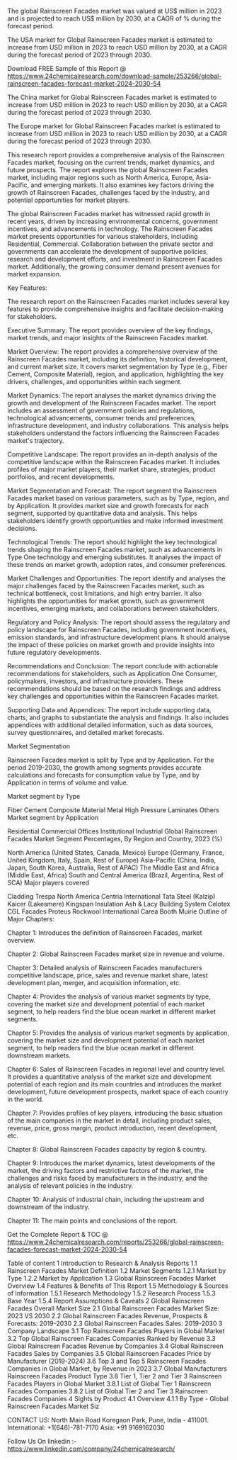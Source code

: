 The global Rainscreen Facades market was valued at US$ million in 2023 and is projected to reach US$ million by 2030, at a CAGR of % during the forecast period.

The USA market for Global Rainscreen Facades market is estimated to increase from USD million in 2023 to reach USD million by 2030, at a CAGR during the forecast period of 2023 through 2030.

Download FREE Sample of this Report @ https://www.24chemicalresearch.com/download-sample/253266/global-rainscreen-facades-forecast-market-2024-2030-54

The China market for Global Rainscreen Facades market is estimated to increase from USD million in 2023 to reach USD million by 2030, at a CAGR during the forecast period of 2023 through 2030.

The Europe market for Global Rainscreen Facades market is estimated to increase from USD million in 2023 to reach USD million by 2030, at a CAGR during the forecast period of 2023 through 2030.

This research report provides a comprehensive analysis of the Rainscreen Facades market, focusing on the current trends, market dynamics, and future prospects. The report explores the global Rainscreen Facades market, including major regions such as North America, Europe, Asia-Pacific, and emerging markets. It also examines key factors driving the growth of Rainscreen Facades, challenges faced by the industry, and potential opportunities for market players.

The global Rainscreen Facades market has witnessed rapid growth in recent years, driven by increasing environmental concerns, government incentives, and advancements in technology. The Rainscreen Facades market presents opportunities for various stakeholders, including Residential, Commercial. Collaboration between the private sector and governments can accelerate the development of supportive policies, research and development efforts, and investment in Rainscreen Facades market. Additionally, the growing consumer demand present avenues for market expansion.

Key Features:

The research report on the Rainscreen Facades market includes several key features to provide comprehensive insights and facilitate decision-making for stakeholders.

Executive Summary: The report provides overview of the key findings, market trends, and major insights of the Rainscreen Facades market.

Market Overview: The report provides a comprehensive overview of the Rainscreen Facades market, including its definition, historical development, and current market size. It covers market segmentation by Type (e.g., Fiber Cement, Composite Material), region, and application, highlighting the key drivers, challenges, and opportunities within each segment.

Market Dynamics: The report analyses the market dynamics driving the growth and development of the Rainscreen Facades market. The report includes an assessment of government policies and regulations, technological advancements, consumer trends and preferences, infrastructure development, and industry collaborations. This analysis helps stakeholders understand the factors influencing the Rainscreen Facades market's trajectory.

Competitive Landscape: The report provides an in-depth analysis of the competitive landscape within the Rainscreen Facades market. It includes profiles of major market players, their market share, strategies, product portfolios, and recent developments.

Market Segmentation and Forecast: The report segment the Rainscreen Facades market based on various parameters, such as by Type, region, and by Application. It provides market size and growth forecasts for each segment, supported by quantitative data and analysis. This helps stakeholders identify growth opportunities and make informed investment decisions.

Technological Trends: The report should highlight the key technological trends shaping the Rainscreen Facades market, such as advancements in Type One technology and emerging substitutes. It analyses the impact of these trends on market growth, adoption rates, and consumer preferences.

Market Challenges and Opportunities: The report identify and analyses the major challenges faced by the Rainscreen Facades market, such as technical bottleneck, cost limitations, and high entry barrier. It also highlights the opportunities for market growth, such as government incentives, emerging markets, and collaborations between stakeholders.

Regulatory and Policy Analysis: The report should assess the regulatory and policy landscape for Rainscreen Facades, including government incentives, emission standards, and infrastructure development plans. It should analyse the impact of these policies on market growth and provide insights into future regulatory developments.

Recommendations and Conclusion: The report conclude with actionable recommendations for stakeholders, such as Application One Consumer, policymakers, investors, and infrastructure providers. These recommendations should be based on the research findings and address key challenges and opportunities within the Rainscreen Facades market.

Supporting Data and Appendices: The report include supporting data, charts, and graphs to substantiate the analysis and findings. It also includes appendices with additional detailed information, such as data sources, survey questionnaires, and detailed market forecasts.

Market Segmentation

Rainscreen Facades market is split by Type and by Application. For the period 2019-2030, the growth among segments provides accurate calculations and forecasts for consumption value by Type, and by Application in terms of volume and value.

Market segment by Type

Fiber Cement
Composite Material
Metal
High Pressure Laminates
Others
Market segment by Application

Residential
Commercial
Offices
Institutional
Industrial
Global Rainscreen Facades Market Segment Percentages, By Region and Country, 2023 (%)

North America (United States, Canada, Mexico)
Europe (Germany, France, United Kingdom, Italy, Spain, Rest of Europe)
Asia-Pacific (China, India, Japan, South Korea, Australia, Rest of APAC)
The Middle East and Africa (Middle East, Africa)
South and Central America (Brazil, Argentina, Rest of SCA)
Major players covered

Cladding
Trespa North America
Centria International
Tata Steel (Kalzip)
Kaicer (Lakesmere)
Kingspan Insulation
Ash & Lacy Building System
Celotex
CGL Facades
Proteus
Rockwool International
Carea
Booth Muirie
Outline of Major Chapters:

Chapter 1: Introduces the definition of Rainscreen Facades, market overview.

Chapter 2: Global Rainscreen Facades market size in revenue and volume.

Chapter 3: Detailed analysis of Rainscreen Facades manufacturers competitive landscape, price, sales and revenue market share, latest development plan, merger, and acquisition information, etc.

Chapter 4: Provides the analysis of various market segments by type, covering the market size and development potential of each market segment, to help readers find the blue ocean market in different market segments.

Chapter 5: Provides the analysis of various market segments by application, covering the market size and development potential of each market segment, to help readers find the blue ocean market in different downstream markets.

Chapter 6: Sales of Rainscreen Facades in regional level and country level. It provides a quantitative analysis of the market size and development potential of each region and its main countries and introduces the market development, future development prospects, market space of each country in the world.

Chapter 7: Provides profiles of key players, introducing the basic situation of the main companies in the market in detail, including product sales, revenue, price, gross margin, product introduction, recent development, etc.

Chapter 8: Global Rainscreen Facades capacity by region & country.

Chapter 9: Introduces the market dynamics, latest developments of the market, the driving factors and restrictive factors of the market, the challenges and risks faced by manufacturers in the industry, and the analysis of relevant policies in the industry.

Chapter 10: Analysis of industrial chain, including the upstream and downstream of the industry.

Chapter 11: The main points and conclusions of the report.

Get the Complete Report & TOC @ https://www.24chemicalresearch.com/reports/253266/global-rainscreen-facades-forecast-market-2024-2030-54

Table of content
1 Introduction to Research & Analysis Reports
1.1 Rainscreen Facades Market Definition
1.2 Market Segments
1.2.1 Market by Type
1.2.2 Market by Application
1.3 Global Rainscreen Facades Market Overview
1.4 Features & Benefits of This Report
1.5 Methodology & Sources of Information
1.5.1 Research Methodology
1.5.2 Research Process
1.5.3 Base Year
1.5.4 Report Assumptions & Caveats
2 Global Rainscreen Facades Overall Market Size
2.1 Global Rainscreen Facades Market Size: 2023 VS 2030
2.2 Global Rainscreen Facades Revenue, Prospects & Forecasts: 2019-2030
2.3 Global Rainscreen Facades Sales: 2019-2030
3 Company Landscape
3.1 Top Rainscreen Facades Players in Global Market
3.2 Top Global Rainscreen Facades Companies Ranked by Revenue
3.3 Global Rainscreen Facades Revenue by Companies
3.4 Global Rainscreen Facades Sales by Companies
3.5 Global Rainscreen Facades Price by Manufacturer (2019-2024)
3.6 Top 3 and Top 5 Rainscreen Facades Companies in Global Market, by Revenue in 2023
3.7 Global Manufacturers Rainscreen Facades Product Type
3.8 Tier 1, Tier 2 and Tier 3 Rainscreen Facades Players in Global Market
3.8.1 List of Global Tier 1 Rainscreen Facades Companies
3.8.2 List of Global Tier 2 and Tier 3 Rainscreen Facades Companies
4 Sights by Product
4.1 Overview
4.1.1 By Type - Global Rainscreen Facades Market Siz

CONTACT US:
North Main Road Koregaon Park, Pune, India - 411001.
International: +1(646)-781-7170
Asia: +91 9169162030

Follow Us On linkedin :- https://www.linkedin.com/company/24chemicalresearch/
